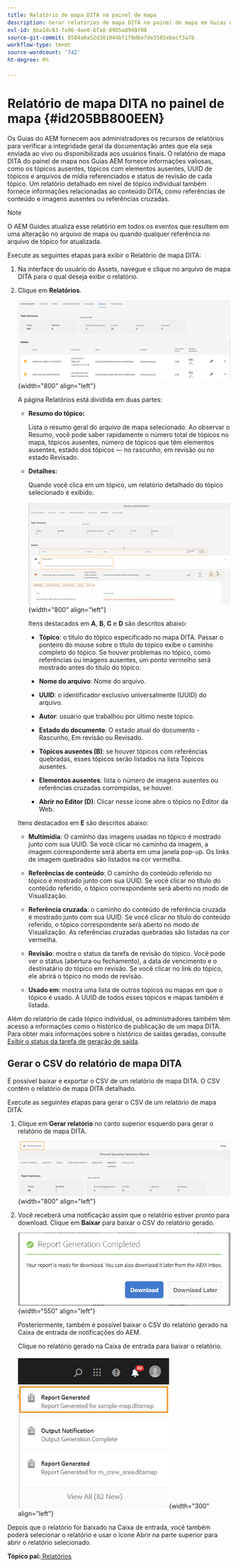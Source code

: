 ```yaml
---
title: Relatório de mapa DITA no painel de mapa
description: Gerar relatórios de mapa DITA no painel de mapa em Guias AEM. Saiba como gerar o CSV de um relatório de mapa DITA.
exl-id: 8ba1dc83-fa96-4ae0-bfa8-89b5a8949f08
source-git-commit: 8504a0a52d381044bf1f0d6e7de3585ebecf3a7b
workflow-type: tm+mt
source-wordcount: '742'
ht-degree: 0%

---
```


# Relatório de mapa DITA no painel de mapa {#id205BB800EEN}

Os Guias do AEM fornecem aos administradores os recursos de relatórios para verificar a integridade geral da documentação antes que ela seja enviada ao vivo ou disponibilizada aos usuários finais. O relatório de mapa DITA do painel de mapa nos Guias AEM fornece informações valiosas, como os tópicos ausentes, tópicos com elementos ausentes, UUID de tópicos e arquivos de mídia referenciados e status de revisão de cada tópico. Um relatório detalhado em nível de tópico individual também fornece informações relacionadas ao conteúdo DITA, como referências de conteúdo e imagens ausentes ou referências cruzadas.

>[!NOTE]
>
> O AEM Guides atualiza esse relatório em todos os eventos que resultem em uma alteração no arquivo de mapa ou quando qualquer referência no arquivo de tópico for atualizada.

Execute as seguintes etapas para exibir o Relatório de mapa DITA:

1. Na interface do usuário do Assets, navegue e clique no arquivo de mapa DITA para o qual deseja exibir o relatório.

1. Clique em **Relatórios**.

   ![](images/reports-page-uuid.png){width="800" align="left"}

   A página Relatórios está dividida em duas partes:

   - **Resumo do tópico:**

     Lista o resumo geral do arquivo de mapa selecionado. Ao observar o Resumo, você pode saber rapidamente o número total de tópicos no mapa, tópicos ausentes, número de tópicos que têm elementos ausentes, estado dos tópicos — no rascunho, em revisão ou no estado Revisado.

   - **Detalhes:**

     Quando você clica em um tópico, um relatório detalhado do tópico selecionado é exibido.

     ![](images/detailed-report-uuid.png){width="800" align="left"}

     Itens destacados em **A**, **B**, **C** e **D** são descritos abaixo:

      - **Tópico**: o título do tópico especificado no mapa DITA. Passar o ponteiro do mouse sobre o título do tópico exibe o caminho completo do tópico. Se houver problemas no tópico, como referências ou imagens ausentes, um ponto vermelho será mostrado antes do título do tópico.

      - **Nome do arquivo**: Nome do arquivo.

      - **UUID**: o identificador exclusivo universalmente \(UUID\) do arquivo.

      - **Autor**: usuário que trabalhou por último neste tópico.

      - **Estado do documento**: O estado atual do documento - Rascunho, Em revisão ou Revisado.

      - **Tópicos ausentes \(B\)**: se houver tópicos com referências quebradas, esses tópicos serão listados na lista Tópicos ausentes.

      - **Elementos ausentes**: lista o número de imagens ausentes ou referências cruzadas corrompidas, se houver.

      - **Abrir no Editor \(D\)**: Clicar nesse ícone abre o tópico no Editor da Web.


   Itens destacados em **E** são descritos abaixo:

   - **Multimídia**: O caminho das imagens usadas no tópico é mostrado junto com sua UUID. Se você clicar no caminho da imagem, a imagem correspondente será aberta em uma janela pop-up. Os links de imagem quebrados são listados na cor vermelha.

   - **Referências de conteúdo**: O caminho do conteúdo referido no tópico é mostrado junto com sua UUID. Se você clicar no título do conteúdo referido, o tópico correspondente será aberto no modo de Visualização.

   - **Referência cruzada**: o caminho do conteúdo de referência cruzada é mostrado junto com sua UUID. Se você clicar no título do conteúdo referido, o tópico correspondente será aberto no modo de Visualização. As referências cruzadas quebradas são listadas na cor vermelha.

   - **Revisão**: mostra o status da tarefa de revisão do tópico. Você pode ver o status \(abertura ou fechamento\), a data de vencimento e o destinatário do tópico em revisão. Se você clicar no link do tópico, ele abrirá o tópico no modo de revisão.

   - **Usado em**: mostra uma lista de outros tópicos ou mapas em que o tópico é usado. A UUID de todos esses tópicos e mapas também é listada.

Além do relatório de cada tópico individual, os administradores também têm acesso a informações como o histórico de publicação de um mapa DITA. Para obter mais informações sobre o histórico de saídas geradas, consulte [Exibir o status da tarefa de geração de saída](generate-output-for-a-dita-map.md#viewing_output_history).

## Gerar o CSV do relatório de mapa DITA

É possível baixar e exportar o CSV de um relatório de mapa DITA. O CSV contém o relatório de mapa DITA detalhado.

Execute as seguintes etapas para gerar o CSV de um relatório de mapa DITA:

1. Clique em **Gerar relatório** no canto superior esquerdo para gerar o relatório de mapa DITA.

   ![](images/generate-DITA-map-report.png){width="800" align="left"}

1. Você receberá uma notificação assim que o relatório estiver pronto para download. Clique em **Baixar** para baixar o CSV do relatório gerado.

   ![](images/download-report-dialog.png){width="550" align="left"}


   Posteriormente, também é possível baixar o CSV do relatório gerado na Caixa de entrada de notificações do AEM.

   Clique no relatório gerado na Caixa de entrada para baixar o relatório.

   ![](images/report-inbox--notification.png){width="300" align="left"}

Depois que o relatório for baixado na Caixa de entrada, você também poderá selecionar o relatório e usar o ícone Abrir na parte superior para abrir o relatório selecionado.

**Tópico pai:**[ Relatórios](reports-intro.md)
